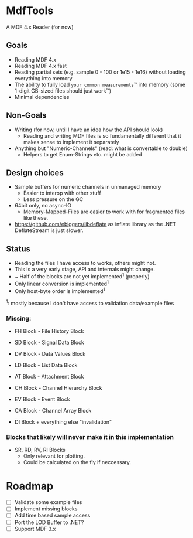 # MdfTools

A MDF 4.x Reader (for now)

## Goals

* Reading MDF 4.x
* Reading MDF 4.x fast
* Reading partial sets (e.g. sample 0 - 100 or 1e15 - 1e16) without loading everything into memory
* The ability to fully load `your common measurements`™ into memory (some 1-digit GB-sized files should just work™)
* Minimal dependencies

## Non-Goals

* Writing (for now, until I have an idea how the API should look)
  * Reading and writing MDF files is so fundamentally different that it makes sense to implement it separately
* Anything but "Numeric-Channels" (read: what is convertable to double)
  * Helpers to get Enum-Strings etc. might be added

## Design choices

* Sample buffers for numeric channels in unmanaged memory
  * Easier to interop with other stuff
  * Less pressure on the GC
* 64bit only, no async-IO
  * Memory-Mapped-Files are easier to work with for fragmented files like these. 
* https://github.com/ebiggers/libdeflate as inflate library as the .NET DeflateStream is just slower.

## Status

* Reading the files I have access to works, others might not.
* This is a very early stage, API and internals might change.
* ~ Half of the blocks are not yet implemented<sup>1</sup> (properly)
* Only linear conversion is implemented<sup>1</sup>
* Only host-byte order is implemented<sup>1</sup>

<sup>1</sup>: mostly because I don't have access to validation data/example files

### Missing:

* FH Block - File History Block
* SD Block - Signal Data Block
* DV Block - Data Values Block
* LD Block - List Data Block
* AT Block - Attachment Block
* CH Block - Channel Hierarchy Block
* EV Block - Event Block
* CA Block - Channel Array Block

* DI Block + everything else "invalidation"

### Blocks that likely will never make it in this implementation

* SR, RD, RV, RI Blocks
  * Only relevant for plotting.
  * Could be calculated on the fly if neccessary.
  
# Roadmap

* [ ] Validate some example files
* [ ] Implement missing blocks
* [ ] Add time based sample access
* [ ] Port the LOD Buffer to .NET?
* [ ] Support MDF 3.x
